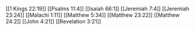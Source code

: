 [[1 Kings 22:19]]
[[Psalms 11:4]]
[[Isaiah 66:1]]
[[Jeremiah 7:4]]
[[Jeremiah 23:24]]
[[Malachi 1:11]]
[[Matthew 5:34]]
[[Matthew 23:22]]
[[Matthew 24:2]]
[[John 4:21]]
[[Revelation 3:21]]

